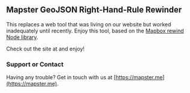 ## Mapster GeoJSON Right-Hand-Rule Rewinder

This replaces a web tool that was living on our website but worked inadequately until recently. Enjoy this tool, based on the [Mapbox rewind Node library](https://github.com/mapbox/geojson-rewind).

Check out the site at and enjoy!

### Support or Contact

Having any trouble? Get in touch with us at [https://mapster.me](https://mapster.me).
